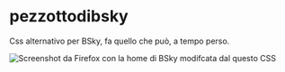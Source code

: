 # pezzottodibsky  

Css alternativo per BSky, fa quello che può, a tempo perso.  

![Screenshot da Firefox con la home di BSky modifcata dal questo CSS]([/path/to/image.png](https://i.imgur.com/xbQQIxc.png)https://i.imgur.com/xbQQIxc.png "Screenshot da Firefox")
